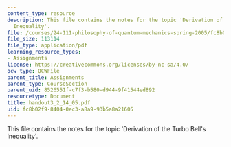 ```yaml
---
content_type: resource
description: This file contains the notes for the topic 'Derivation of the Turbo Bell's
  Inequality'.
file: /courses/24-111-philosophy-of-quantum-mechanics-spring-2005/fc8b02f984040ec3a8a993b5a8a21605_handout3_2_14_05.pdf
file_size: 113114
file_type: application/pdf
learning_resource_types:
- Assignments
license: https://creativecommons.org/licenses/by-nc-sa/4.0/
ocw_type: OCWFile
parent_title: Assignments
parent_type: CourseSection
parent_uid: 8526551f-c7f3-b580-d944-9f41544ed892
resourcetype: Document
title: handout3_2_14_05.pdf
uid: fc8b02f9-8404-0ec3-a8a9-93b5a8a21605
---
```

This file contains the notes for the topic 'Derivation of the Turbo Bell's Inequality'.